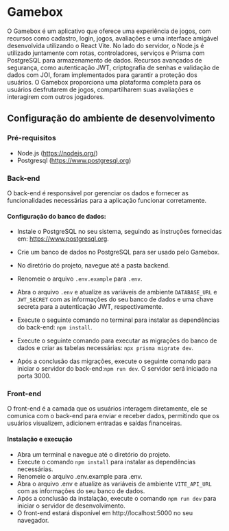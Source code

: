 # Gamebox

O Gamebox é um aplicativo que oferece uma experiência de jogos, com recursos como cadastro, login, jogos, avaliações e uma interface amigável desenvolvida utilizando o React Vite. No lado do servidor, o Node.js é utilizado juntamente com rotas, controladores, serviços e Prisma com PostgreSQL para armazenamento de dados. Recursos avançados de segurança, como autenticação JWT, criptografia de senhas e validação de dados com JOI, foram implementados para garantir a proteção dos usuários. O Gamebox proporciona uma plataforma completa para os usuários desfrutarem de jogos, compartilharem suas avaliações e interagirem com outros jogadores.

## Configuração do ambiente de desenvolvimento

### Pré-requisitos

- Node.js (https://nodejs.org/)
- Postgresql (https://www.postgresql.org)

### Back-end

O back-end é responsável por gerenciar os dados e fornecer as funcionalidades necessárias para a aplicação funcionar corretamente.

#### Configuração do banco de dados:

- Instale o PostgreSQL no seu sistema, seguindo as instruções fornecidas em: https://www.postgresql.org.

- Crie um banco de dados no PostgreSQL para ser usado pelo Gamebox.

- No diretório do projeto, navegue até a pasta backend.

- Renomeie o arquivo `.env.example` para `.env`.

- Abra o arquivo `.env` e atualize as variáveis de ambiente `DATABASE_URL` e `JWT_SECRET` com as informações do seu banco de dados e uma chave secreta para a autenticação JWT, respectivamente.

- Execute o seguinte comando no terminal para instalar as dependências do back-end: `npm install`.

- Execute o seguinte comando para executar as migrações do banco de dados e criar as tabelas necessárias: `npx prisma migrate dev`.

- Após a conclusão das migrações, execute o seguinte comando para iniciar o servidor do back-end:`npm run dev`. O servidor será iniciado na porta 3000.

### Front-end

O front-end é a camada que os usuários interagem diretamente, ele se comunica com o back-end para enviar e receber dados, permitindo que os usuários visualizem, adicionem entradas e saídas financeiras.

#### Instalação e execução

- Abra um terminal e navegue até o diretório do projeto.
- Execute o comando `npm install` para instalar as dependências necessárias.
- Renomeie o arquivo .env.example para .env.
- Abra o arquivo .env e atualize as variáveis de ambiente `VITE_API_URL` com as informações do seu banco de dados.
- Após a conclusão da instalação, execute o comando `npm run dev` para iniciar o servidor de desenvolvimento.
- O front-end estará disponível em http://localhost:5000 no seu navegador.
